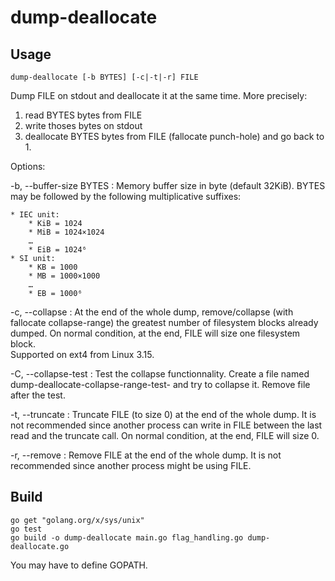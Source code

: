 # dump-deallocate

## Usage

	dump-deallocate [-b BYTES] [-c|-t|-r] FILE

Dump FILE on stdout and deallocate it at the same time.
More precisely:

1. read BYTES bytes from FILE
2. write thoses bytes on stdout
3. deallocate BYTES bytes from FILE (fallocate punch-hole) and go back to 1.

Options:

-b, --buffer-size BYTES
: Memory buffer size in byte (default 32KiB).
	BYTES  may  be followed by the following multiplicative suffixes:

	* IEC unit:
		* KiB = 1024
		* MiB = 1024×1024
		…
		* EiB = 1024⁶
	* SI unit:
		* KB = 1000
		* MB = 1000×1000
		…
		* EB = 1000⁶

-c, --collapse
: At the end of the whole dump, remove/collapse (with fallocate collapse-range) the greatest number of filesystem blocks already dumped.
	On normal condition, at the end, FILE will size one filesystem block.  
	Supported on ext4 from Linux 3.15.

-C, --collapse-test
: Test the collapse functionnality.
	Create a file named dump-deallocate-collapse-range-test-<random int> and try to collapse it.
	Remove file after the test.

-t, --truncate
: Truncate FILE (to size 0) at the end of the whole dump.
	It is not recommended since another process can write in FILE between the last read and the truncate call.
	On normal condition, at the end, FILE will size 0.

-r, --remove
: Remove FILE at the end of the whole dump.
	It is not recommended since another process might be using FILE.

## Build

	go get "golang.org/x/sys/unix"
	go test
	go build -o dump-deallocate main.go flag_handling.go dump-deallocate.go

You may have to define GOPATH.
